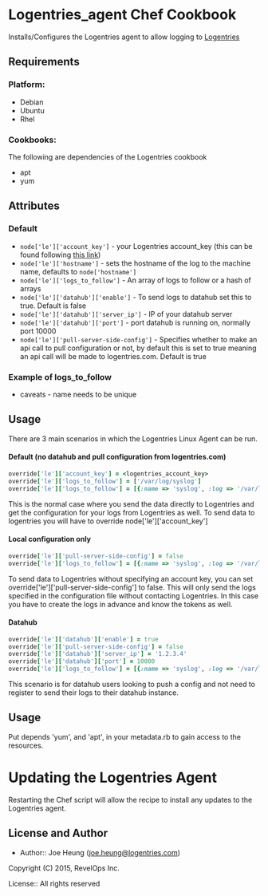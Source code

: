 Logentries_agent Chef Cookbook
==============

Installs/Configures the Logentries agent to allow logging to [Logentries](https://logentries.com)

Requirements
------------

### Platform:

* Debian
* Ubuntu
* Rhel

### Cookbooks:

The following are dependencies of the Logentries cookbook

* apt
* yum

Attributes
----------

### Default

* `node['le']['account_key']` - your Logentries account_key (this can be found following [this link](https://logentries.com/doc/accountkey/))
* `node['le']['hostname']` - sets the hostname of the log to the machine name, defaults to `node['hostname']`
* `node['le']['logs_to_follow']` - An array of logs to follow or a hash of arrays
* `node['le']['datahub']['enable']` - To send logs to datahub set this to true. Default is false
* `node['le']['datahub']['server_ip']` - IP of your datahub server
* `node['le']['datahub']['port']` - port datahub is running on, normally port 10000
* `node['le']['pull-server-side-config']` - Specifies whether to make an api call to pull configuration or not, by default this is set to true meaning an api call will be made to logentries.com. Default is true

### Example of logs_to_follow
* caveats - name needs to be unique

Usage
-----
There are 3 main scenarios in which the Logentries Linux Agent can be run.

#### Default (no datahub and pull configuration from logentries.com)
```ruby
override['le']['account_key'] = <logentries_account_key>
override['le']['logs_to_follow'] = ['/var/log/syslog']
override['le']['logs_to_follow'] = [{:name => 'syslog', :log => '/var/log/syslog'}]
```

This is the normal case where you send the data directly to Logentries and get the configuration for your logs from Logentries as well.
To send data to logentries you will have to override node['le']['account_key']

#### Local configuration only
```ruby
override['le']['pull-server-side-config'] = false
override['le']['logs_to_follow'] = [{:name => 'syslog', :log => '/var/log/syslog', :token => '00000000-0000-0000-0000-000000000000'}]
```
To send data to Logentries without specifying an account key, you can set override['le']['pull-server-side-config'] to false. This will only send the logs specified in the configuration file without contacting Logentries. In this case you have to create the logs in advance and know the tokens as well.


#### Datahub
```ruby
override['le']['datahub']['enable'] = true
override['le']['pull-server-side-config'] = false
override['le']['datahub']['server_ip'] = '1.2.3.4'
override['le']['datahub']['port'] = 10000
override['le']['logs_to_follow'] = [{:name => 'syslog', :log => '/var/log/syslog'}]
```
This scenario is for datahub users looking to push a config and not need to register to send their logs to their datahub instance.

Usage
-----

Put depends 'yum', and 'apt', in your metadata.rb to gain access to the resources.

Updating the Logentries Agent
=============================

Restarting the Chef script will allow the recipe to install any updates to the Logentries agent.

License and Author
------------------

* Author:: Joe Heung (<joe.heung@logentries.com>)

Copyright (C) 2015, RevelOps Inc.

License:: All rights reserved
